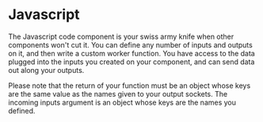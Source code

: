 # Javascript

The Javascript code component is your swiss army knife when other components won't cut it. You can define any number of inputs and outputs on it, and then write a custom worker function. You have access to the data plugged into the inputs you created on your component, and can send data out along your outputs.

Please note that the return of your function must be an object whose keys are the same value as the names given to your output sockets. The incoming inputs argument is an object whose keys are the names you defined.

